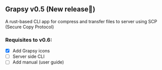## Grapsy v0.5 (New release🎉)
A rust-based CLI app for compress and transfer files to server using SCP (Secure Copy Protocol)

### Requisites to v0.6:
- [x] Add Grapsy icons
- [ ] Server side CLI
- [ ] Add manual (user guide)
